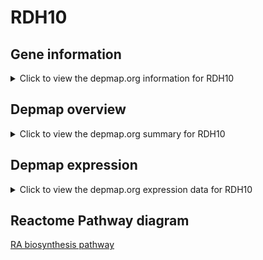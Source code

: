 <h1>RDH10</h1>

<h2>Gene information</h2>
<details>
  <summary>Click to view the depmap.org information for RDH10</summary>
  <iframe src="https://depmap.org/portal/gene/RDH10?tab=about" style="border:none;width:100%;height:800px"></iframe>
</details>

<h2>Depmap overview</h2>
<details>
  <summary>Click to view the depmap.org summary for RDH10</summary>
  <iframe src="https://depmap.org/portal/gene/RDH10?tab=overview" style="border:none;width:100%;height:800px"></iframe>
</details>

<h2>Depmap expression</h2>
<details>
  <summary>Click to view the depmap.org expression data for RDH10</summary>
  <iframe src="https://depmap.org/portal/gene/RDH10?tab=characterization" style="border:none;width:100%;height:800px"></iframe>
</details>



<h2>Reactome Pathway diagram</h2>
<a href="https://reactome.org/PathwayBrowser/#/R-HSA-5365859" target="_BLANK">RA biosynthesis pathway</a>



